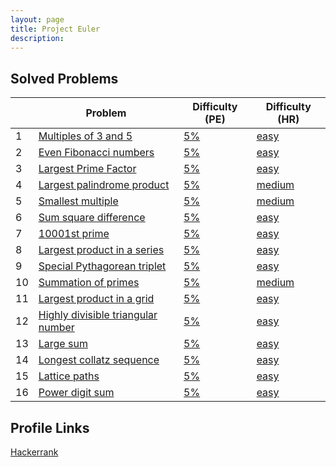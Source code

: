 ```yaml
---
layout: page
title: Project Euler
description:
---
```


## Solved Problems

|   | Problem | Difficulty (PE) | Difficulty (HR) |
|---|---------|-----------------|-----------------|
| 1 |[Multiples of 3 and 5](https://prasoonbatham11.github.io/artofmath/2020/04/10/euler1.html)|[5%](https://projecteuler.net/problem=1)|[easy](https://www.hackerrank.com/contests/projecteuler/challenges/euler001/problem)|
| 2 |[Even Fibonacci numbers](https://prasoonbatham11.github.io/artofmath/2020/04/10/euler2.html)|[5%](https://projecteuler.net/problem=2)|[easy](https://www.hackerrank.com/contests/projecteuler/challenges/euler002/problem)|
| 3 |[Largest Prime Factor](https://prasoonbatham11.github.io/artofmath/2020/04/10/euler3.html)|[5%](https://projecteuler.net/problem=3)|[easy](https://www.hackerrank.com/contests/projecteuler/challenges/euler003/problem)|
| 4 |[Largest palindrome product](https://prasoonbatham11.github.io/artofmath/2020/04/10/euler4.html)|[5%](https://projecteuler.net/problem=4)|[medium](https://www.hackerrank.com/contests/projecteuler/challenges/euler004/problem)|
| 5 |[Smallest multiple](https://prasoonbatham11.github.io/artofmath/2020/04/10/euler5.html)|[5%](https://projecteuler.net/problem=5)|[medium](https://www.hackerrank.com/contests/projecteuler/challenges/euler005/problem)|
| 6 |[Sum square difference](https://prasoonbatham11.github.io/artofmath/2020/04/10/euler6.html)|[5%](https://projecteuler.net/problem=6)|[easy](https://www.hackerrank.com/contests/projecteuler/challenges/euler006/problem)|
| 7 |[10001st prime](https://prasoonbatham11.github.io/artofmath/2020/04/10/euler7.html)|[5%](https://projecteuler.net/problem=7)|[easy](https://www.hackerrank.com/contests/projecteuler/challenges/euler007/problem)|
| 8 |[Largest product in a series](https://prasoonbatham11.github.io/artofmath/2020/04/11/euler8.html)|[5%](https://projecteuler.net/problem=8)|[easy](https://www.hackerrank.com/contests/projecteuler/challenges/euler008/problem)|
| 9 |[Special Pythagorean triplet](https://prasoonbatham11.github.io/artofmath/2020/04/11/euler9.html)|[5%](https://projecteuler.net/problem=9)|[easy](https://www.hackerrank.com/contests/projecteuler/challenges/euler009/problem)|
| 10 |[Summation of primes](https://prasoonbatham11.github.io/artofmath/2020/04/11/euler10.html)|[5%](https://projecteuler.net/problem=10)|[medium](https://www.hackerrank.com/contests/projecteuler/challenges/euler010/problem)|
| 11 |[Largest product in a grid](https://prasoonbatham11.github.io/artofmath/2020/04/11/euler11.html)|[5%](https://projecteuler.net/problem=11)|[easy](https://www.hackerrank.com/contests/projecteuler/challenges/euler011/problem)|
| 12 |[Highly divisible triangular number](https://prasoonbatham11.github.io/artofmath/2020/04/11/euler12.html)|[5%](https://projecteuler.net/problem=12)|[easy](https://www.hackerrank.com/contests/projecteuler/challenges/euler012/problem)|
| 13 |[Large sum](https://prasoonbatham11.github.io/artofmath/2020/04/11/euler13.html)|[5%](https://projecteuler.net/problem=13)|[easy](https://www.hackerrank.com/contests/projecteuler/challenges/euler013/problem)|
| 14 |[Longest collatz sequence](https://prasoonbatham11.github.io/artofmath/2020/04/11/euler14.html)|[5%](https://projecteuler.net/problem=14)|[easy](https://www.hackerrank.com/contests/projecteuler/challenges/euler014/problem)|
| 15 |[Lattice paths](https://prasoonbatham11.github.io/artofmath/2020/04/12/euler15.html)|[5%](https://projecteuler.net/problem=15)|[easy](https://www.hackerrank.com/contests/projecteuler/challenges/euler015/problem)|
| 16 |[Power digit sum](https://prasoonbatham11.github.io/artofmath/2020/04/13/euler16.html)|[5%](https://projecteuler.net/problem=16)|[easy](https://www.hackerrank.com/contests/projecteuler/challenges/euler016/problem)|

## Profile Links

[Hackerrank](https://www.hackerrank.com/results/projecteuler/trojan38f)